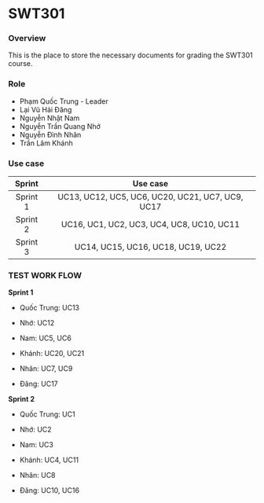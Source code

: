 # SWT301

### Overview
This is the place to store the necessary documents for grading the SWT301 course.

### Role
- Phạm Quốc Trung - Leader
- Lại Vũ Hải Đăng
- Nguyễn Nhật Nam
- Nguyễn Trần Quang Nhớ
- Nguyễn Đình Nhân
- Trần Lâm Khánh

### Use case

   Sprint       | Use case                                         |
|:-------------:|:------------------------------------------------:|
| Sprint 1      | UC13, UC12, UC5, UC6, UC20, UC21, UC7, UC9, UC17 |
| Sprint 2      | UC16, UC1, UC2, UC3, UC4, UC8, UC10, UC11        |
| Sprint 3      | UC14, UC15, UC16, UC18, UC19, UC22               |

### TEST WORK FLOW

**Sprint 1**
- Quốc Trung: UC13

- Nhớ: UC12

- Nam: UC5, UC6

- Khánh: UC20, UC21

- Nhân: UC7, UC9

- Đăng: UC17


**Sprint 2**
- Quốc Trung: UC1

- Nhớ: UC2

- Nam: UC3

- Khánh: UC4, UC11

- Nhân: UC8

- Đăng: UC10, UC16
